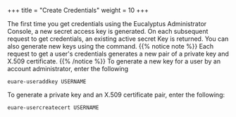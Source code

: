 +++
title = "Create Credentials"
weight = 10
+++

The first time you get credentials using the Eucalyptus Administrator Console, a new secret access key is generated. On each subsequent request to get credentials, an existing active secret Key is returned. You can also generate new keys using the command.
{{% notice note %}}
Each request to get a user's credentials generates a new pair of a private key and X.509 certificate. 
{{% /notice %}}
To generate a new key for a user by an account administrator, enter the following 

    euare-useraddkey USERNAME

To generate a private key and an X.509 certificate pair, enter the following: 

    euare-usercreatecert USERNAME

